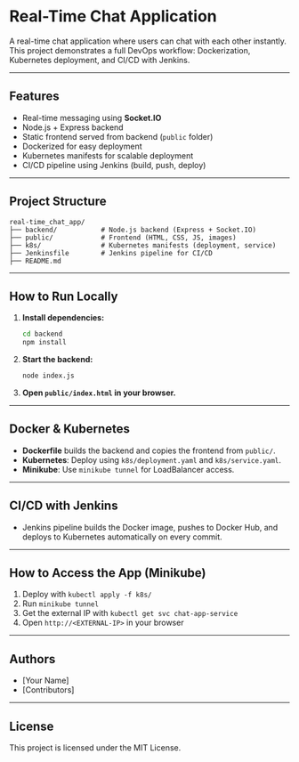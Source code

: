# Real-Time Chat Application

A real-time chat application where users can chat with each other instantly.  
This project demonstrates a full DevOps workflow: Dockerization, Kubernetes deployment, and CI/CD with Jenkins.

---

## Features

- Real-time messaging using **Socket.IO**
- Node.js + Express backend
- Static frontend served from backend (`public` folder)
- Dockerized for easy deployment
- Kubernetes manifests for scalable deployment
- CI/CD pipeline using Jenkins (build, push, deploy)

---

## Project Structure

```
real-time_chat_app/
├── backend/           # Node.js backend (Express + Socket.IO)
├── public/            # Frontend (HTML, CSS, JS, images)
├── k8s/               # Kubernetes manifests (deployment, service)
├── Jenkinsfile        # Jenkins pipeline for CI/CD
├── README.md
```

---

## How to Run Locally

1. **Install dependencies:**
    ```sh
    cd backend
    npm install
    ```

2. **Start the backend:**
    ```sh
    node index.js
    ```

3. **Open `public/index.html` in your browser.**

---

## Docker & Kubernetes

- **Dockerfile** builds the backend and copies the frontend from `public/`.
- **Kubernetes**: Deploy using `k8s/deployment.yaml` and `k8s/service.yaml`.
- **Minikube**: Use `minikube tunnel` for LoadBalancer access.

---

## CI/CD with Jenkins

- Jenkins pipeline builds the Docker image, pushes to Docker Hub, and deploys to Kubernetes automatically on every commit.

---

## How to Access the App (Minikube)

1. Deploy with `kubectl apply -f k8s/`
2. Run `minikube tunnel`
3. Get the external IP with `kubectl get svc chat-app-service`
4. Open `http://<EXTERNAL-IP>` in your browser

---

## Authors

- [Your Name]
- [Contributors]

---

## License

This project is licensed under the MIT License.